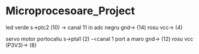 # Microprocesoare_Project

led	
	verde s->ptc2 (10) -> canal 11 in adc 
	negru gnd-> (14)
	rosu vcc-> (4)

servo motor
	portocaliu s->pta1 (2) -<canal 1 port a
	maro gnd-> (12)
	rosu vcc (P3V3)-> (8)